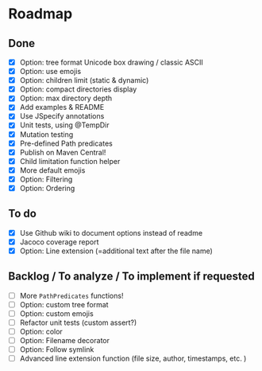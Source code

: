 # Roadmap

## Done
- [x] Option: tree format Unicode box drawing / classic ASCII
- [x] Option: use emojis
- [x] Option: children limit (static & dynamic)
- [x] Option: compact directories display
- [x] Option: max directory depth
- [x] Add examples & README
- [x] Use JSpecify annotations
- [x] Unit tests, using @TempDir
- [x] Mutation testing
- [x] Pre-defined Path predicates
- [x] Publish on Maven Central!
- [x] Child limitation function helper
- [x] More default emojis
- [x] Option: Filtering
- [x] Option: Ordering

## To do
- [x] Use Github wiki to document options instead of readme
- [x] Jacoco coverage report
- [x] Option: Line extension (=additional text after the file name)

## Backlog / To analyze / To implement if requested
- [ ] More `PathPredicates` functions!
- [ ] Option: custom tree format
- [ ] Option: custom emojis
- [ ] Refactor unit tests (custom assert?)
- [ ] Option: color
- [ ] Option: Filename decorator
- [ ] Option: Follow symlink
- [ ] Advanced line extension function (file size, author, timestamps, etc. )
